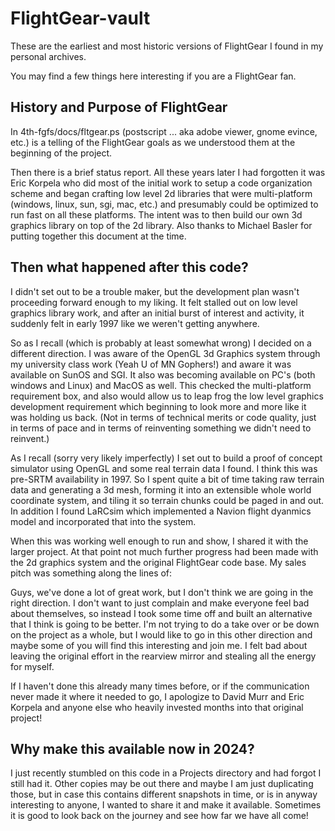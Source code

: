 # FlightGear-vault

These are the earliest and most historic versions of FlightGear I found in my personal archives.

You may find a few things here interesting if you are a FlightGear fan.

## History and Purpose of FlightGear

In 4th-fgfs/docs/fltgear.ps (postscript ... aka adobe viewer, gnome evince,
etc.) is a telling of the FlightGear goals as we understood them at the
beginning of the project.

Then there is a brief status report.  All these years later I had forgotten it
was Eric Korpela who did most of the initial work to setup a code organization
scheme and began crafting low level 2d libraries that were multi-platform
(windows, linux, sun, sgi, mac, etc.) and presumably could be optimized to run
fast on all these platforms.  The intent was to then build our own 3d graphics
library on top of the 2d library.  Also thanks to Michael Basler for putting
together this document at the time.

## Then what happened after this code?

I didn't set out to be a trouble maker, but the development plan wasn't
proceeding forward enough to my liking.  It felt stalled out on low level
graphics library work, and after an initial burst of interest and activity, it
suddenly felt in early 1997 like we weren't getting anywhere.

So as I recall (which is probably at least somewhat wrong) I decided on a
different direction.  I was aware of the OpenGL 3d Graphics system through my
university class work (Yeah U of MN Gophers!) and aware it was available on
SunOS and SGI. It also was becoming available on PC's (both windows and Linux)
and MacOS as well.  This checked the multi-platform requirement box, and also
would allow us to leap frog the low level graphics development requirement which
beginning to look more and more like it was holding us back.  (Not in terms of
technical merits or code quality, just in terms of pace and in terms of
reinventing something we didn't need to reinvent.)

As I recall (sorry very likely imperfectly) I set out to build a proof of
concept simulator using OpenGL and some real terrain data I found.  I think this
was pre-SRTM availability in 1997.  So I spent quite a bit of time taking raw
terrain data and generating a 3d mesh, forming it into an extensible whole world
coordinate system, and tiling it so terrain chunks could be paged in and out. In
addition I found LaRCsim which implemented a Navion flight dyanmics model and
incorporated that into the system.

When this was working well enough to run and show, I shared it with the larger
project.  At that point not much further progress had been made with the 2d
graphics system and the original FlightGear code base.  My sales pitch was
something along the lines of:

Guys, we've done a lot of great work, but I don't think we are going in the
right direction.  I don't want to just complain and make everyone feel bad about
themselves, so instead I took some time off and built an alternative that I
think is going to be better.  I'm not trying to do a take over or be down on the
project as a whole, but I would like to go in this other direction and maybe
some of you will find this interesting and join me.  I felt bad about leaving
the original effort in the rearview mirror and stealing all the energy for
myself.

If I haven't done this already many times before, or if the communication never
made it where it needed to go, I apologize to David Murr and Eric Korpela and
anyone else who heavily invested months into that original project!

## Why make this available now in 2024?

I just recently stumbled on this code in a Projects directory and had forgot I
still had it.  Other copies may be out there and maybe I am just duplicating
those, but in case this contains different snapshots in time, or is in anyway
interesting to anyone, I wanted to share it and make it available.  Sometimes it
is good to look back on the journey and see how far we have all come!
